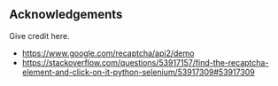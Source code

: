 ## Acknowledgements
Give credit here.
- https://www.google.com/recaptcha/api2/demo
- https://stackoverflow.com/questions/53917157/find-the-recaptcha-element-and-click-on-it-python-selenium/53917309#53917309

